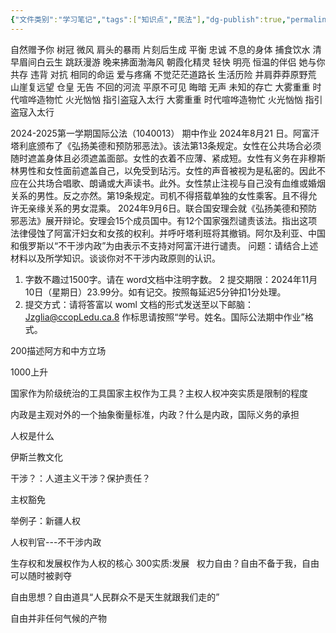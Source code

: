 ```yaml
---
{"文件类别":"学习笔记","tags":["知识点","民法"],"dg-publish":true,"permalink":"/学习笔记studyup/民法总论/万青-山雀/","dgPassFrontmatter":true,"created":"2024-10-26T22:28:45.462+08:00","updated":"2024-11-09T19:18:54.536+08:00"}
---
```


自然赠予你 树冠 微风 肩头的暴雨
片刻后生成 平衡 忠诚 不息的身体
捕食饮水  清早眉间白云生
跳跃漫游  晚来拂面渤海风 
朝霞化精灵  轻快 明亮 恒温的伴侣 
她与你共存  违背 对抗 相同的命运 
爱与疼痛  不觉茫茫道路长 
生活历险  并肩莽莽原野荒 
山崖复远望  仓皇 无告 不回的河流 
平原不可见  晦暗 无声 未知的存亡 
大雾重重  时代喧哗造物忙 
火光忷忷  指引盗寇入太行 
大雾重重 时代喧哗造物忙 
火光忷忷 指引盗寇入太行


2024-2025第一学期国际公法（1040013）
期中作业
2024年8月21 日。阿富汗塔利底颁布了《弘扬美德和预防邪恶法》。该法第13条规定。女性在公共场合必须随时遮盖身体且必须遮盖面部。女性的衣着不应薄、紧成短。女性有义务在非穆斯林男性和女性面前遮盖自己，以免受到玷污。女性的声音被视为是私密的。因此不应在公共场合唱歌、朗诵或大声读书。此外。女性禁止注视与自己没有血维或婚烟关系的男性。反之亦然。第19条规定。司机不得搭载单独的女性乘客。且不得允许无亲缘关系的男女混乘。
2024年9月6日。联合国安理会就《弘扬美德和预防邪恶法》展开辩论。安理会15个成员国中。有12个国家强烈谴责该法。指出这项法律侵蚀了阿富汗妇女和女孩的权利。并呼吁塔利班将其撤销。阿尔及利亚、中国和俄罗斯以“不干涉内政”为由表示不支持对阿富汗进行谴责。
问题：请结合上述材料以及所学知识。谈谈你对不干涉内政原则的认识。
1. 字数不趣过1500字。请在 word文档中注明字数。
2 提交期限：2024年11月10日（星期日）23.99分。如有记交。按照每延迟5分钟扣1分处理。
3. 提交方式：请将答富以 woml 文档的形式发送至以下邮脑： Jzglia@ccopLedu.ca.8 作标思请按照“学号。姓名。国际公法期中作业”格式。

200描述阿方和中方立场

1000上升

国家作为阶级统治的工具国家主权作为工具？主权人权冲突实质是限制的程度

内政是主观对外的一个抽象衡量标准，内政？什么是内政，国际义务的承担

人权是什么

伊斯兰教文化

干涉？：人道主义干涉？保护责任？

主权豁免

举例子：新疆人权

人权判官---不干涉内政

生存权和发展权作为人权的核心
300实质:发展   权力自由？自由不备于我，自由可以随时被剥夺

自由思想？自由道具“人民群众不是天生就跟我们走的”

自由并非任何气候的产物